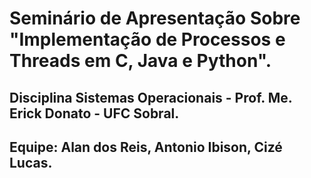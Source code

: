 # Seminário de Apresentação Sobre "Implementação de Processos e Threads em C, Java e Python".
## Disciplina Sistemas Operacionais - Prof. Me. Erick Donato - UFC Sobral.
## Equipe: Alan dos Reis, Antonio Ibison, Cizé Lucas.

